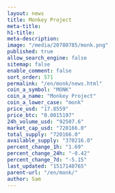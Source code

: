 ```yaml
---
layout: news
title: Monkey Project
meta-title: 
h1-title: 
meta-description: 
image: "/media/20780785/monk.png"
published: true
allow_search_engine: false
sitemap: false
enable_comment: false
sort_order: 571
permalink: "/en/monk/news.html"
coin_a_symbol: "MONK"
coin_a_name: "Monkey Project"
coin_a_lower_case: "monk"
price_usd: "17.8559"
price_btc: "0.0015197"
24h_volume_usd: "92507.6"
market_cap_usd: "720166.0"
total_supply: "720166.0"
available_supply: "370216.0"
percent_change_1h: "1.69"
percent_change_24h: "-0.42"
percent_change_7d: "-5.15"
last_updated: "1517140765"
parent-url: "/en/monk/"
author: Sam
---
```


